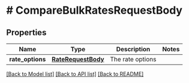 # # CompareBulkRatesRequestBody

## Properties

Name | Type | Description | Notes
------------ | ------------- | ------------- | -------------
**rate_options** | [**RateRequestBody**](RateRequestBody.md) | The rate options |

[[Back to Model list]](../../README.md#models) [[Back to API list]](../../README.md#endpoints) [[Back to README]](../../README.md)

